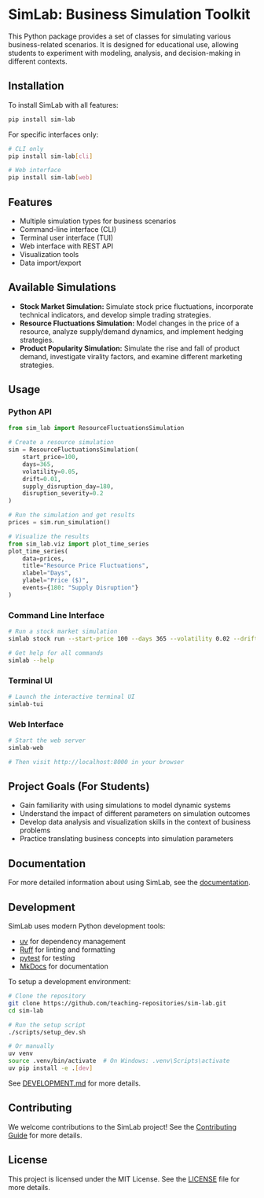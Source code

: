 # SimLab: Business Simulation Toolkit

This Python package provides a set of classes for simulating various
business-related scenarios. It is designed for educational use, allowing
students to experiment with modeling, analysis, and decision-making in different
contexts.

## Installation

To install SimLab with all features:

```bash
pip install sim-lab
```

For specific interfaces only:

```bash
# CLI only
pip install sim-lab[cli]

# Web interface
pip install sim-lab[web]
```

## Features

- Multiple simulation types for business scenarios
- Command-line interface (CLI)
- Terminal user interface (TUI)
- Web interface with REST API
- Visualization tools
- Data import/export

## Available Simulations

- **Stock Market Simulation:** Simulate stock price fluctuations, incorporate
  technical indicators, and develop simple trading strategies.
- **Resource Fluctuations Simulation:** Model changes in the price of a
  resource, analyze supply/demand dynamics, and implement hedging strategies.
- **Product Popularity Simulation:** Simulate the rise and fall of product
  demand, investigate virality factors, and examine different marketing
  strategies.

## Usage

### Python API

```python
from sim_lab import ResourceFluctuationsSimulation

# Create a resource simulation
sim = ResourceFluctuationsSimulation(
    start_price=100, 
    days=365, 
    volatility=0.05, 
    drift=0.01,
    supply_disruption_day=180, 
    disruption_severity=0.2
)

# Run the simulation and get results
prices = sim.run_simulation()

# Visualize the results
from sim_lab.viz import plot_time_series
plot_time_series(
    data=prices,
    title="Resource Price Fluctuations",
    xlabel="Days",
    ylabel="Price ($)",
    events={180: "Supply Disruption"}
)
```

### Command Line Interface

```bash
# Run a stock market simulation
simlab stock run --start-price 100 --days 365 --volatility 0.02 --drift 0.001 --output prices.csv

# Get help for all commands
simlab --help
```

### Terminal UI

```bash
# Launch the interactive terminal UI
simlab-tui
```

### Web Interface

```bash
# Start the web server
simlab-web

# Then visit http://localhost:8000 in your browser
```

## Project Goals (For Students)

- Gain familiarity with using simulations to model dynamic systems
- Understand the impact of different parameters on simulation outcomes
- Develop data analysis and visualization skills in the context of business problems
- Practice translating business concepts into simulation parameters

## Documentation

For more detailed information about using SimLab, see the [documentation](https://yourproject.readthedocs.io/).

## Development

SimLab uses modern Python development tools:

- [uv](https://github.com/astral-sh/uv) for dependency management
- [Ruff](https://github.com/astral-sh/ruff) for linting and formatting
- [pytest](https://docs.pytest.org/) for testing
- [MkDocs](https://www.mkdocs.org/) for documentation

To setup a development environment:

```bash
# Clone the repository
git clone https://github.com/teaching-repositories/sim-lab.git
cd sim-lab

# Run the setup script
./scripts/setup_dev.sh

# Or manually
uv venv
source .venv/bin/activate  # On Windows: .venv\Scripts\activate
uv pip install -e .[dev]
```

See [DEVELOPMENT.md](DEVELOPMENT.md) for more details.

## Contributing

We welcome contributions to the SimLab project! See the [Contributing Guide](CONTRIBUTING.md) for more details.

## License

This project is licensed under the MIT License. See the [LICENSE](LICENSE) file for more details.

